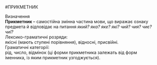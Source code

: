 #ПРИКМЕТНИК

<div class="eoz-wrap">
<span class="eoz">Визначення</span>
<div class="eoz-text">
<b>Прикметник </b> – самостійна змінна частина мови, що виражає ознаку предмета й відповідає на питання <i>який? яка? яке? які? чий? чия? чиє? чиї?</i>
</div>
</div>
<div class="eoz-wrap">
<span class="eoz">Лексико-граматичні розряди:</span>
<div class="eoz-text">
якісні (мають ступені порівняння), відносні, присвійні.
</div>
</div>
<div class="eoz-wrap">
<span class="eoz">Граматичні категорії:</span>
<div class="eoz-text">
рід, число, відмінок (ці форми прикметника залежать від форм іменника, із яким прикметник узгоджується).
</div>
</div>
